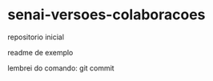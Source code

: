 # senai-versoes-colaboracoes
repositorio inicial 

readme de exemplo

lembrei do comando: git commit
